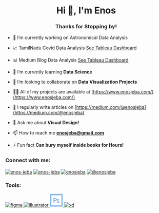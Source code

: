 <!--

### Hi there 👋
I am Enos, Smile, you made it here.
**enosjeba/enosjeba** is a ✨ _special_ ✨ repository because its `README.md` (this file) appears on your GitHub profile.

Here are some ideas to get you started:


- 🔭 I’m Working on Atronomical Data Analysis
- 🌱 I’m currently learning Data Science
- 👯 I’m looking to collaborate on Data Visualization Projects
- 💬 Ask me about Visual Design!
- ⚡ Fun fact: Can stay buried inside books for hours!
## Connect with me
[<img align="left" alt="linked-in" src="https://img.shields.io/badge/linkedin-%230077B5.svg?&style=for-the-badge&logo=linkedin&logoColor=white" />](https://www.linkedin.com/in/enos-jeba-303451154/)
[<img align="left" alt="medium" src="https://img.shields.io/badge/medium-%2312100E.svg?&style=for-the-badge&logo=medium&logoColor=white" />](https://enosjeba.medium.com/)
[<img align="left" alt="stack-overflow" src="https://img.shields.io/badge/stack%20overflow-FE7A16?logo=stack-overflow&logoColor=white&style=for-the-badge" />](https://stackoverflow.com/users/8609909/enos-jeba)
<br>
<br>
-->
<h1 align="center">Hi 👋, I'm Enos</h1>
<h3 align="center">Thanks for Stopping by!</h3>

- 🔭 I’m currently working on Astronomical Data Analysis

- 📈 TamilNadu Covid Data Analysis [See Tableau Dashboard](https://public.tableau.com/app/profile/enos.jeba/viz/TnCovidStats/EmbarkedBeds)

- 📊 Medium Blog Data Analysis [See Tableau Dashboard](https://public.tableau.com/app/profile/enos.jeba/viz/MediumBlogDataVisualization/Dashboard1)

- 🌱 I’m currently learning **Data Science**

- 👯 I’m looking to collaborate on **Data Visualization Projects**

- 👨‍💻 All of my projects are available at [https://www.enosjeba.com/](https://www.enosjeba.com/)

- 📝 I regularly write articles on [https://medium.com/@enosjeba](https://medium.com/@enosjeba)

- 💬 Ask me about **Visual Design!**

- 📫 How to reach me **enosjeba@gmail.com**

- ⚡ Fun fact **Can bury myself inside books for Hours!**

<h3 align="left">Connect with me:</h3>
<p align="left">
<a href="https://linkedin.com/in/enos-jeba" target="blank"><img align="center" src="https://raw.githubusercontent.com/rahuldkjain/github-profile-readme-generator/master/src/images/icons/Social/linked-in-alt.svg" alt="enos-jeba" height="30" width="40" /></a>
<a href="https://stackoverflow.com/users/8609909/enos-jeba" target="blank"><img align="center" src="https://raw.githubusercontent.com/rahuldkjain/github-profile-readme-generator/master/src/images/icons/Social/stack-overflow.svg" alt="enos-jeba" height="30" width="40" /></a>
<a href="https://www.behance.net/enosjeba" target="blank"><img align="center" src="https://raw.githubusercontent.com/rahuldkjain/github-profile-readme-generator/master/src/images/icons/Social/behance.svg" alt="enosjeba" height="30" width="40" /></a>
<a href="https://medium.com/@enosjeba" target="blank"><img align="center" src="https://raw.githubusercontent.com/rahuldkjain/github-profile-readme-generator/master/src/images/icons/Social/medium.svg" alt="@enosjeba" height="30" width="40" /></a>
</p>

<h3 align="left">Tools:</h3>
<p align="left"> <a href="https://www.figma.com/" target="_blank"> <img src="https://www.vectorlogo.zone/logos/figma/figma-icon.svg" alt="figma" width="40" height="40"/> </a> <a href="https://www.adobe.com/in/products/illustrator.html" target="_blank"> <img src="https://www.vectorlogo.zone/logos/adobe_illustrator/adobe_illustrator-icon.svg" alt="illustrator" width="40" height="40"/> </a> <a href="https://www.photoshop.com/en" target="_blank"> <img src="https://raw.githubusercontent.com/devicons/devicon/master/icons/photoshop/photoshop-line.svg" alt="photoshop" width="40" height="40"/> </a> <a href="https://www.adobe.com/products/xd.html" target="_blank"> <img src="https://cdn.worldvectorlogo.com/logos/adobe-xd.svg" alt="xd" width="40" height="40"/> </a> </p>
